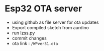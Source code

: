 # Esp32 OTA server
- using github as file server for ota updates  
- Export compiled sketch from aurdino
- run lzss.py
- commit changes
- ota link : `/WPver31.ota`